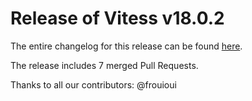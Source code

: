 # Release of Vitess v18.0.2
The entire changelog for this release can be found [here](https://github.com/frouioui/vitess/blob/main/changelog/18.0/18.0.2/changelog.md).

The release includes 7 merged Pull Requests.

Thanks to all our contributors: @frouioui

